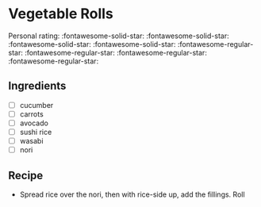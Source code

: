 # Vegetable Rolls

<!-- {cts} rating=1; (User can specify rating on scale of 1-5) -->

Personal rating: :fontawesome-solid-star: :fontawesome-solid-star: :fontawesome-solid-star: :fontawesome-solid-star: :fontawesome-regular-star: :fontawesome-regular-star: :fontawesome-regular-star: :fontawesome-regular-star:

<!-- {cte} -->

<!-- {cts} name_image=None; (User can specify image name) -->

<!-- TODO: Capture image -->

<!-- {cte} -->

## Ingredients

* [ ] cucumber
* [ ] carrots
* [ ] avocado
* [ ] sushi rice
* [ ] wasabi
* [ ] nori

## Recipe

* Spread rice over the nori, then with rice-side up, add the fillings. Roll
